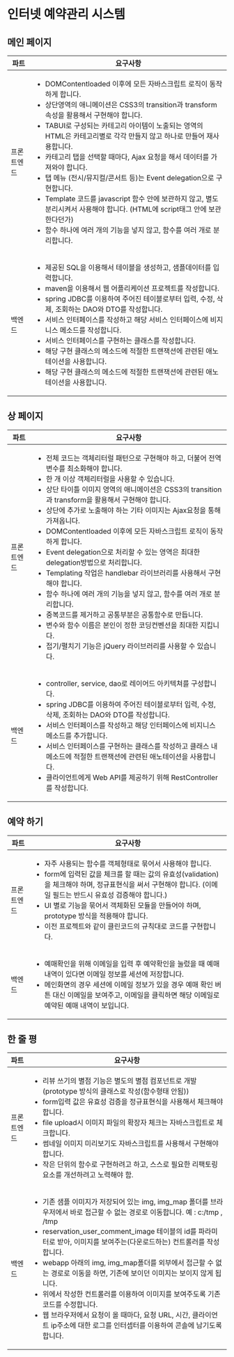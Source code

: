 # 인터넷 예약관리 시스템

## 메인 페이지

<table>
<thead>
  <tr>
    <th>파트</th>
    <th>요구사항</th>
  </tr>
</thead>
<tbody>
  <tr>
    <td>프론트엔드</td>
    <td>
        <ul>
            <li>DOMContentloaded 이후에 모든 자바스크립트 로직이 동작하게 합니다.</li>
            <li>상단영역의 애니메이션은 CSS3의 transition과 transform 속성을 활용해서 구현해야 합니다.</li>
            <li>TABUI로 구성되는 카테고리 아이템이 노출되는 영역의 HTML은 카테고리별로 각각 만들지 않고 하나로 만들어 재사용합니다.</li>
            <li>카테고리 탭을 선택할 때마다, Ajax 요청을 해서 데이터를 가져와야 합니다.</li>
            <li>탭 메뉴 (전시/뮤지컬/콘서트 등)는 Event delegation으로 구현합니다.</li>
            <li>Template 코드를 javascript 함수 안에 보관하지 않고, 별도 분리시켜서 사용해야 합니다. (HTML에 script태그 안에 보관한다던가)</li>
            <li>함수 하나에 여러 개의 기능을 넣지 않고, 함수를 여러 개로 분리합니다.</li>
        </ul>
    </td>
  </tr>
  <tr>
    <td>백엔드</td>
    <td>
        <ul>
            <li>제공된 SQL을 이용해서 테이블을 생성하고, 샘플데이터를 입력합니다.</li>
            <li>maven을 이용해서 웹 어플리케이션 프로젝트를 작성합니다.</li>
            <li>spring JDBC를 이용하여 주어진 테이블로부터 입력, 수정, 삭제, 조회하는 DAO와 DTO를 작성합니다.</li>
            <li>서비스 인터페이스를 작성하고 해당 서비스 인터페이스에 비지니스 메소드를 작성합니다.</li>
            <li>서비스 인터페이스를 구현하는 클래스를 작성합니다.</li>
            <li>해당 구현 클래스의 메소드에 적절한 트랜잭션에 관련된 애노테이션을 사용합니다.</li>
            <li>해당 구현 클래스의 메소드에 적절한 트랜잭션에 관련된 애노테이션을 사용합니다.</li>
        </ul>
    </td>
  </tr>
</tbody>
</table>

## 상 페이지

<table>
<thead>
  <tr>
    <th>파트</th>
    <th>요구사항</th>
  </tr>
</thead>
<tbody>
  <tr>
    <td>프론트엔드</td>
    <td>
        <ul>
            <li>전체 코드는 객체리터럴 패턴으로 구현해야 하고, 더불어 전역변수를 최소화해야 합니다.</li>
            <li>한 개 이상 객체리터럴을 사용할 수 있습니다.</li>
            <li>상단 타이틀 이미지 영역의 애니메이션은 CSS3의 transition과 transform을 활용해서 구현해야 합니다.</li>
            <li>상단에 추가로 노출해야 하는 기타 이미지는 Ajax요청을 통해 가져옵니다.</li>
            <li>DOMContentloaded 이후에 모든 자바스크립트 로직이 동작하게 합니다.</li>
            <li>Event delegation으로 처리할 수 있는 영역은 최대한 delegation방법으로 처리합니다.</li>
            <li>Templating 작업은 handlebar 라이브러리를 사용해서 구현해야 합니다.</li>
            <li>함수 하나에 여러 개의 기능을 넣지 않고, 함수를 여러 개로 분리합니다.</li>
            <li>중복코드를 제거하고 공통부분은 공통함수로 만듭니다.</li>
            <li>변수와 함수 이름은 본인이 정한 코딩컨벤션을 최대한 지킵니다.</li>
            <li>접기/펼치기 기능은 jQuery 라이브러리를 사용할 수 있습니다.</li>
        </ul>
    </td>
  </tr>
  <tr>
    <td>백엔드</td>
    <td>
        <ul>
            <li>controller, service, dao로 레이어드 아키텍쳐를 구성합니다.</li>
            <li>spring JDBC를 이용하여 주어진 테이블로부터 입력, 수정, 삭제, 조회하는 DAO와 DTO를 작성합니다.</li>
            <li>서비스 인터페이스를 작성하고 해당 인터페이스에 비지니스 메소드를 추가합니다.</li>
            <li>서비스 인터페이스를 구현하는 클래스를 작성하고 클래스 내 메소드에 적절한 트랜잭션에 관련된 애노테이션을 사용합니다.</li>
            <li>클라이언트에게 Web API를 제공하기 위해 RestController 를 작성합니다.</li>
        </ul>
    </td>
  </tr>
</tbody>
</table>

## 예약 하기

<table>
<thead>
  <tr>
    <th>파트</th>
    <th>요구사항</th>
  </tr>
</thead>
<tbody>
  <tr>
    <td>프론트엔드</td>
    <td>
        <ul>
            <li>자주 사용되는 함수를 객체형태로 묶어서 사용해야 합니다.</li>
            <li>form에 입력된 값을 체크를 할 때는 값의 유효성(validation)을 체크해야 하며, 정규표현식을 써서 구현해야 합니다. (이메일 필드는 반드시 유효성 검증해야 합니다.)</li>
            <li>UI 별로 기능을 묶어서 객체화된 모듈을 만들어야 하며, prototype 방식을 적용해야 합니다.</li>
            <li>이전 프로젝트와 같이 클린코드의 규칙대로 코드를 구현합니다.</li>
        </ul>
    </td>
  </tr>
  <tr>
    <td>백엔드</td>
    <td>
        <ul>
            <li>예매확인을 위해 이메일을 입력 후 예약확인을 눌렀을 때 예매 내역이 있다면 이메일 정보를 세션에 저장합니다.</li>
            <li>메인화면의 경우 세션에 이메일 정보가 있을 경우 예매 확인 버튼 대신 이메일을 보여주고, 이메일을 클릭하면 해당 이메일로 예약된 예매 내역이 보입니다.</li>
        </ul>
    </td>
  </tr>
</tbody>
</table>


## 한 줄 평

<table>
<thead>
  <tr>
    <th>파트</th>
    <th>요구사항</th>
  </tr>
</thead>
<tbody>
  <tr>
    <td>프론트엔드</td>
    <td>
        <ul>
           <li>리뷰 쓰기의 별점 기능은 별도의 별점 컴포넌트로 개발(prototype 방식의 클래스로 작성(함수형태 안됨))</li>
            <li>form입력 값은 유효성 검증을 정규표현식을 사용해서 체크해야 합니다.</li>
            <li>file upload시 이미지 파일의 확장자 체크는 자바스크립트로 체크합니다.</li>
           <li>썸네일 이미지 미리보기도 자바스크립트를 사용해서 구현해야 합니다.</li>
            <li>작은 단위의 함수로 구현하려고 하고, 스스로 필요한 리팩토링요소를 개선하려고 노력해야 함.</li>
        </ul>
    </td>
  </tr>
  <tr>
    <td>백엔드</td>
    <td>
        <ul>
            <li>기존 샘플 이미지가 저장되어 있는 img, img_map 폴더를 브라우저에서 바로 접근할 수 없는 경로로 이동합니다.
            예 : c:/tmp , /tmp</li>
            <li>reservation_user_comment_image 테이블의 id를 파라미터로 받아, 이미지를 보여주는(다운로드하는) 컨트롤러를 작성합니다.</li>
            <li>webapp 아래의 img, img_map폴더를 외부에서 접근할 수 없는 경로로 이동을 하면, 기존에 보이던 이미지는 보이지 않게 됩니다.</li>
            <li>위에서 작성한 컨트롤러를 이용하여 이미지를 보여주도록 기존 코드를 수정합니다.</li>
            <li>웹 브라우저에서 요청이 올 때마다, 요청 URL, 시간, 클라이언트 ip주소에 대한 로그를 인터셉터를 이용하여 콘솔에 남기도록 합니다.</li>
        </ul>
    </td>
  </tr>
</tbody>
</table>
